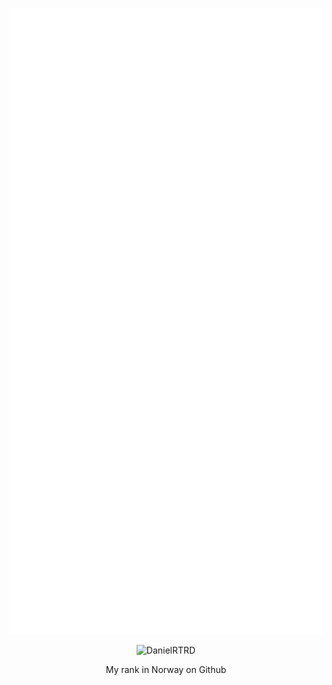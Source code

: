 ![Metrics](https://github.com/DanielRTRD/DanielRTRD/blob/main/github-metrics.svg)

<p align="center"><img src="https://github-readme-streak-stats.herokuapp.com?user=DanielRTRD&theme=dark&hide_border=true&date_format=j%20M%5B%20Y%5D" alt="DanielRTRD" /></p>

<p align="center">My rank in Norway on Github</p>
<p align="center">
<a href="https://user-badge.committers.top/norway/DanielRTRD"><img src="https://user-badge.committers.top/norway/DanielRTRD.svg" alt=""></a>
<a href="https://user-badge.committers.top/norway_public/DanielRTRD"><img src="https://user-badge.committers.top/norway_public/DanielRTRD.svg" alt=""></a>
<a href="https://user-badge.committers.top/norway_private/DanielRTRD"><img src="https://user-badge.committers.top/norway_private/DanielRTRD.svg" alt=""></a>
</p>
